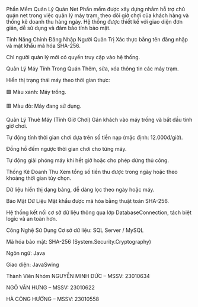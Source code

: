Phần Mềm Quản Lý Quán Net
Phần mềm được xây dựng nhằm hỗ trợ chủ quán net trong việc quản lý máy trạm, theo dõi giờ chơi của khách hàng và thống kê doanh thu hàng ngày. Hệ thống được thiết kế với giao diện đơn giản, dễ sử dụng và đảm bảo tính bảo mật.

Tính Năng Chính
Đăng Nhập Người Quản Trị
Xác thực bằng tên đăng nhập và mật khẩu mã hóa SHA-256.

Chỉ người quản lý mới có quyền truy cập vào hệ thống.

Quản Lý Máy Tính Trong Quán
Thêm, sửa, xóa thông tin các máy trạm.

Hiển thị trạng thái máy theo thời gian thực:

🟩 Màu xanh: Máy trống.

🟥 Màu đỏ: Máy đang sử dụng.

Quản Lý Thuê Máy (Tính Giờ Chơi)
Gán khách vào máy trống và bắt đầu tính giờ chơi.

Tự động tính thời gian chơi dựa trên số tiền nạp (mặc định: 12.000đ/giờ).

Đồng hồ đếm ngược thời gian chơi cho từng máy.

Tự động giải phóng máy khi hết giờ hoặc cho phép dừng thủ công.

Thống Kê Doanh Thu
Xem tổng số tiền thu được trong ngày hoặc theo khoảng thời gian tùy chọn.

Dữ liệu hiển thị dạng bảng, dễ dàng lọc theo ngày hoặc máy.

Bảo Mật Dữ Liệu
Mật khẩu được mã hóa bằng thuật toán SHA-256.

Hệ thống kết nối cơ sở dữ liệu thông qua lớp DatabaseConnection, tách biệt logic và an toàn hơn.

Công Nghệ Sử Dụng
Cơ sở dữ liệu: SQL Server / MySQL

Mã hóa bảo mật: SHA-256 (System.Security.Cryptography)

Ngôn ngữ: Java

Giao diện: JavaSwing

Thành Viên Nhóm
NGUYỄN MINH ĐỨC – MSSV: 23010634

NGÔ VĂN HƯNG – MSSV: 23010622

HÀ CÔNG HƯỚNG – MSSV: 23010558

